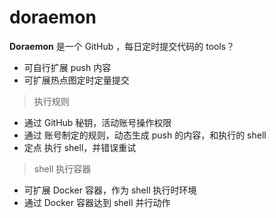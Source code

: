 
# doraemon 

**Doraemon** 是一个 GitHub ，每日定时提交代码的 tools？

- 可自行扩展 push 内容
- 可扩展热点图定时定量提交


> 执行规则

- 通过 GitHub 秘钥，活动账号操作权限
- 通过 账号制定的规则，动态生成 push 的内容，和执行的 shell
- 定点 执行 shell，并错误重试

> shell 执行容器

- 可扩展 Docker 容器，作为 shell 执行时环境
- 通过 Docker 容器达到 shell 并行动作



